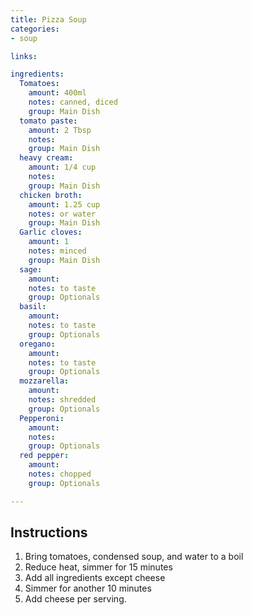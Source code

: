 ```yaml
---
title: Pizza Soup
categories:
- soup

links:

ingredients:
  Tomatoes: 
    amount: 400ml
    notes: canned, diced
    group: Main Dish
  tomato paste: 
    amount: 2 Tbsp
    notes: 
    group: Main Dish
  heavy cream: 
    amount: 1/4 cup
    notes: 
    group: Main Dish
  chicken broth: 
    amount: 1.25 cup
    notes: or water
    group: Main Dish
  Garlic cloves: 
    amount: 1
    notes: minced
    group: Main Dish
  sage: 
    amount: 
    notes: to taste
    group: Optionals
  basil: 
    amount: 
    notes: to taste
    group: Optionals
  oregano: 
    amount: 
    notes: to taste
    group: Optionals
  mozzarella: 
    amount: 
    notes: shredded
    group: Optionals
  Pepperoni: 
    amount: 
    notes: 
    group: Optionals
  red pepper: 
    amount: 
    notes: chopped
    group: Optionals

---
```

## Instructions
1. Bring tomatoes, condensed soup, and water to a boil
2. Reduce heat, simmer for 15 minutes
3. Add all ingredients except cheese
4. Simmer for another 10 minutes
5. Add cheese per serving.